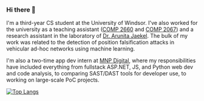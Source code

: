 ### Hi there 👋

I'm a third-year CS student at the University of Windsor. I've also worked for the university as a teaching assistant (<a href="https://uwindsorcss.github.io/wiki/courses/COMP-2660/overview">COMP 2660</a> and <a href="https://uwindsorcss.github.io/wiki/courses/COMP-2067/overview">COMP 2067</a>) and a research assistant in the laboratory of <a href="https://www.uwindsor.ca/science/computerscience/1034/dr-arunita-jaekel">Dr. Arunita Jaekel</a>. The bulk of my work was related to the detection of position falsification attacks in vehicular ad-hoc networks using machine learning. 

I'm also a two-time app dev intern at <a href="https://mnpdigital.ca">MNP Digital</a>, where my responsibilities have included everything from fullstack ASP.NET, JS, and Python web dev and code analysis, to comparing SAST/DAST tools for developer use, to working on large-scale PoC projects. 

[![Top Langs](https://github-readme-stats.vercel.app/api/top-langs/?username=hutzz&hide=shaderlab,hlsl&theme=dark&langs_count=8)](https://github.com/anuraghazra/github-readme-stats)

